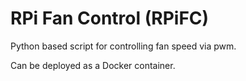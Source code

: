 # RPi Fan Control (RPiFC)

Python based script for controlling fan speed via pwm.

Can be deployed as a Docker container.

